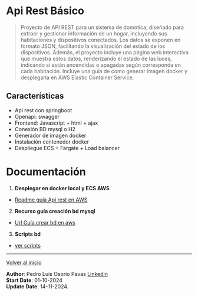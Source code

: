 # Api Rest Básico

> Proyecto de API REST para un sistema de domótica, diseñado para extraer y gestionar información de un hogar, incluyendo sus habitaciones y dispositivos conectados. Los datos se exponen en formato JSON, facilitando la visualización del estado de los dispositivos. Además, el proyecto incluye una página web interactiva que muestra estos datos, renderizando el estado de las luces, indicando si están encendidas o apagadas según corresponda en cada habitación. Incluye una guía de como generar imagen docker y desplegarla en AWS Elastic Container Service.

## Características

- Api rest con springboot
- Openapi: swagger
- Frontend: Javascript + html + ajax
- Conexión BD mysql o H2
- Generador de imagen docker
- Instalación contenedor docker
- Despliegue ECS + Fargate + Load balancer

# Documentación

1. **Desplegar en docker local y ECS AWS**
 - [Readme guía Api rest en AWS](README-DOCKER-AWS.md) 

2. **Recurso guía creación bd mysql**
 - [Url Guía crear bd en aws](https://aws.amazon.com/es/getting-started/hands-on/create-mysql-db/?ref=gsrchandson)

3. **Scripts bd**
 - [ver scripts](doc/scripts-bd.sql)
---

[Volver al inicio](../../README.md)

**Author**: Pedro Luis Osorio Pavas [Linkedin](www.linkedin.com/in/pedro-luis-osorio-pavas-68b3a7106)  
**Start Date**: 01-10-2024  
**Update Date**: 14-11-2024.

